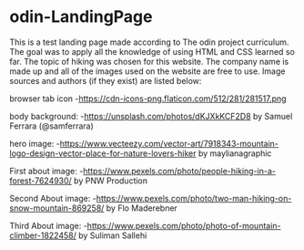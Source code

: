 # odin-LandingPage
This is a test landing page made according to The odin project curriculum.
The goal was to apply all the knowledge of using HTML and CSS learned so far.
The topic of hiking was chosen for this website.
The company name is made up and all of the images used on the website are free to use.
Image sources and authors (if they exist) are listed below:

browser tab icon
-https://cdn-icons-png.flaticon.com/512/281/281517.png

body background:
-https://unsplash.com/photos/dKJXkKCF2D8
by Samuel Ferrara (@samferrara)

hero image:
-https://www.vecteezy.com/vector-art/7918343-mountain-logo-design-vector-place-for-nature-lovers-hiker
by maylianagraphic

First about image:
-https://www.pexels.com/photo/people-hiking-in-a-forest-7624930/
by PNW Production

Second About image:
-https://www.pexels.com/photo/two-man-hiking-on-snow-mountain-869258/
by Flo Maderebner

Third About image:
-https://www.pexels.com/photo/photo-of-mountain-climber-1822458/
by Suliman Sallehi